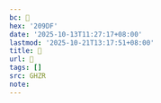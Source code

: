 ```yaml
---
bc: 𠧟
hex: '209DF'
date: '2025-10-13T11:27:17+08:00'
lastmod: '2025-10-21T13:17:51+08:00'
title: 󰖬
url: 󰖬
tags: []
src: GHZR
note:
---
```


